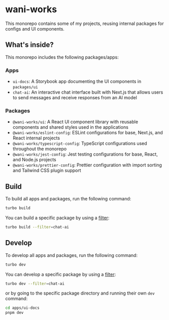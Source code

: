 # wani-works

This monorepo contains some of my projects, reusing internal packages for configs and UI components.

## What's inside?

This monorepo includes the following packages/apps:

### Apps

- `ui-docs`: A Storybook app documenting the UI components in `packages/ui`
- `chat-ai`: An interactive chat interface built with Next.js that allows users to send messages and receive responses from an AI model

### Packages

- `@wani-works/ui`: A React UI component library with reusable components and shared styles used in the applications
- `@wani-works/eslint-config`: ESLint configurations for base, Next.js, and React internal projects
- `@wani-works/typescript-config`: TypeScript configurations used throughout the monorepo
- `@wani-works/jest-config`: Jest testing configurations for base, React, and Node.js projects
- `@wani-works/prettier-config`: Prettier configuration with import sorting and Tailwind CSS plugin support

## Build

To build all apps and packages, run the following command:

```bash
turbo build
```

You can build a specific package by using a [filter](https://turborepo.com/docs/crafting-your-repository/running-tasks#using-filters):

```bash
turbo build --filter=chat-ai
```

## Develop

To develop all apps and packages, run the following command:

```bash
turbo dev
```

You can develop a specific package by using a [filter](https://turborepo.com/docs/crafting-your-repository/running-tasks#using-filters):

```bash
turbo dev --filter=chat-ai
```

or by going to the specific package directory and running their own `dev` command:

```bash
cd apps/ui-docs
pnpm dev
```
